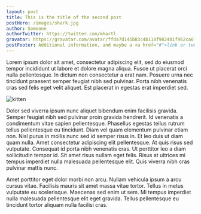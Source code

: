 ```yaml
---
layout: post
title: This is the title of the second post
postHero: /images/shark.jpg
author: Someone
authorTwitter: https://twitter.com/mhartl
gravatar: https://gravatar.com/avatar/ffda7d145b83c4b118f982401f962ca6?s=150
postFooter: Additional information, and maybe a <a href="#">link or two</a>
---
```


Lorem ipsum dolor sit amet, consectetur adipiscing elit, sed do eiusmod tempor incididunt ut labore et dolore magna aliqua. Fusce ut placerat orci nulla pellentesque. In dictum non consectetur a erat nam. Posuere urna nec tincidunt praesent semper feugiat nibh sed pulvinar. Porta nibh venenatis cras sed felis eget velit aliquet. Est placerat in egestas erat imperdiet sed.

<img class="pull-right" src="https://placekitten.com/g/400/200"
     alt="kitten">

Dolor sed viverra ipsum nunc aliquet bibendum enim facilisis gravida. Semper feugiat nibh sed pulvinar proin gravida hendrerit. Id venenatis a condimentum vitae sapien pellentesque. Phasellus egestas tellus rutrum tellus pellentesque eu tincidunt. Diam vel quam elementum pulvinar etiam non. Nisl purus in mollis nunc sed id semper risus in. Et leo duis ut diam quam nulla. Amet consectetur adipiscing elit pellentesque. At quis risus sed vulputate. Consequat id porta nibh venenatis cras. Ut porttitor leo a diam sollicitudin tempor id. Sit amet risus nullam eget felis. Risus at ultrices mi tempus imperdiet nulla malesuada pellentesque elit. Quis viverra nibh cras pulvinar mattis nunc.

Amet porttitor eget dolor morbi non arcu. Nullam vehicula ipsum a arcu cursus vitae. Facilisis mauris sit amet massa vitae tortor. Tellus in metus vulputate eu scelerisque. Maecenas sed enim ut sem. Mi tempus imperdiet nulla malesuada pellentesque elit eget gravida. Tellus pellentesque eu tincidunt tortor aliquam nulla facilisi cras.
